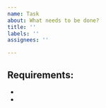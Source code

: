 ```yaml
---
name: Task
about: What needs to be done?
title: ''
labels: ''
assignees: ''

---
```


Requirements:
- 
-
-
